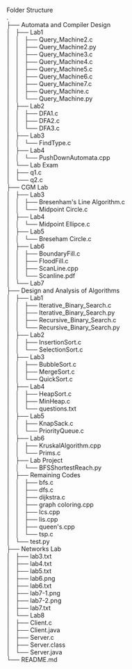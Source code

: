 Folder Structure<br/>
.<br/>
├── Automata and Compiler Design<br/>
│   ├── Lab1<br/>
│   │   ├── Query_Machine2.c<br/>
│   │   ├── Query_Machine2.py<br/>
│   │   ├── Query_Machine3.c<br/>
│   │   ├── Query_Machine4.c<br/>
│   │   ├── Query_Machine5.c<br/>
│   │   ├── Query_Machine6.c<br/>
│   │   ├── Query_Machine7.c<br/>
│   │   ├── Query_Machine.c<br/>
│   │   └── Query_Machine.py<br/>
│   ├── Lab2<br/>
│   │   ├── DFA1.c<br/>
│   │   ├── DFA2.c<br/>
│   │   └── DFA3.c<br/>
│   ├── Lab3<br/>
│   │   └── FindType.c<br/>
│   ├── Lab4<br/>
│   │   └── PushDownAutomata.cpp<br/>
│   └── Lab Exam<br/>
│       ├── q1.c<br/>
│       └── q2.c<br/>
├── CGM Lab<br/>
│   ├── Lab3<br/>
│   │   ├── Bresenham's Line Algorithm.c<br/>
│   │   └── Midpoint Circle.c<br/>
│   ├── Lab4<br/>
│   │   └── Midpoint Ellipce.c<br/>
│   ├── Lab5<br/>
│   │   └── Breseham Circle.c<br/>
│   ├── Lab6<br/>
│   │   ├── BoundaryFill.c<br/>
│   │   ├── FloodFill.c<br/>
│   │   ├── ScanLine.cpp<br/>
│   │   └── Scanline.pdf<br/>
│   └── Lab7<br/>
├── Design and Analysis of Algorithms<br/>
│   ├── Lab1<br/>
│   │   ├── Iterative_Binary_Search.c<br/>
│   │   ├── Iterative_Binary_Search.py<br/>
│   │   ├── Recursive_Binary_Search.c<br/>
│   │   └── Recursive_Binary_Search.py<br/>
│   ├── Lab2<br/>
│   │   ├── InsertionSort.c<br/>
│   │   └── SelectionSort.c<br/>
│   ├── Lab3<br/>
│   │   ├── BubbleSort.c<br/>
│   │   ├── MergeSort.c<br/>
│   │   └── QuickSort.c<br/>
│   ├── Lab4<br/>
│   │   ├── HeapSort.c<br/>
│   │   ├── MinHeap.c<br/>
│   │   └── questions.txt<br/>
│   ├── Lab5<br/>
│   │   ├── KnapSack.c<br/>
│   │   └── PriorityQueue.c<br/>
│   ├── Lab6<br/>
│   │   ├── KruskalAlgorithm.cpp<br/>
│   │   └── Prims.c<br/>
│   ├── Lab Project<br/>
│   │   └── BFSShortestReach.py<br/>
│   ├── Remaining Codes<br/>
│   │   ├── bfs.c<br/>
│   │   ├── dfs.c<br/>
│   │   ├── dijkstra.c<br/>
│   │   ├── graph coloring.cpp<br/>
│   │   ├── lcs.cpp<br/>
│   │   ├── lis.cpp<br/>
│   │   ├── queen's.cpp<br/>
│   │   └── tsp.c<br/>
│   └── test.py<br/>
├── Networks Lab<br/>
│   ├── lab3.txt<br/>
│   ├── lab4.txt<br/>
│   ├── lab5.txt<br/>
│   ├── lab6.png<br/>
│   ├── lab6.txt<br/>
│   ├── lab7-1.png<br/>
│   ├── lab7-2.png<br/>
│   ├── lab7.txt<br/>
│   └── Lab8<br/>
│       ├── Client.c<br/>
│       ├── Client.java<br/>
│       ├── Server.c<br/>
│       ├── Server.class<br/>
│       └── Server.java<br/>
└── README.md<br/>
